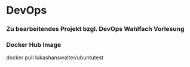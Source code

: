 # DevOps

### Zu bearbeitendes Projekt bzgl. DevOps Wahlfach Vorlesung

### Docker Hub Image
docker pull lukashanswalter/ubuntutest
